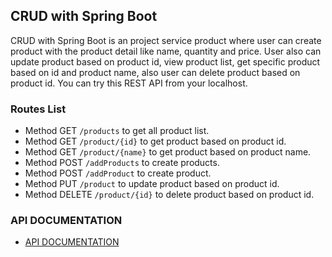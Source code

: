 ## CRUD with Spring Boot
CRUD with Spring Boot is an project service product where user can create product with the product detail like name, quantity and price. 
User also can update product based on product id, view product list, get specific product based on id and product name, 
also user can delete product based on product id.
You can try this REST API from your localhost.

### Routes List

* Method GET    ```/products```       to get all product list.
* Method GET    ```/product/{id}```  to get product based on product id.
* Method GET    ```/product/{name}```  to get product based on product name.
* Method POST   ```/addProducts```       to create products.
* Method POST   ```/addProduct```       to create product.
* Method PUT    ```/product```  to update product based on product id.
* Method DELETE ```/product/{id}``` to delete product based on product id.

### API DOCUMENTATION

* [API DOCUMENTATION](https://documenter.getpostman.com/view/11108135/TVeneU8X)